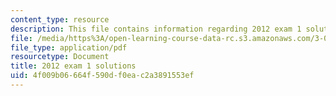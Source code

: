 ```yaml
---
content_type: resource
description: This file contains information regarding 2012 exam 1 solutions.
file: /media/https%3A/open-learning-course-data-rc.s3.amazonaws.com/3-044-materials-processing-spring-2013/4f009b06664f590df0eac2a3891553ef_MIT3_044S13_2012exam1solns.pdf
file_type: application/pdf
resourcetype: Document
title: 2012 exam 1 solutions
uid: 4f009b06-664f-590d-f0ea-c2a3891553ef
---
```

